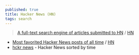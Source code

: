 ```yaml
---
published: true
title: Hacker News (HN)
tags: search
---
```

> [A full-text search engine of articles submitted to HN](https://hndex.org/?q=They+Shall+Not+Grow+Old+) / [HN](https://news.ycombinator.com/item?id=24079592)

- [Most favorited Hacker News posts of all time](https://observablehq.com/@tomlarkworthy/hacker-favourites-analysis) / [HN](https://news.ycombinator.com/item?id=24351073)
- [hckr news](https://hckrnews.com/) - Hacker News sorted by time
